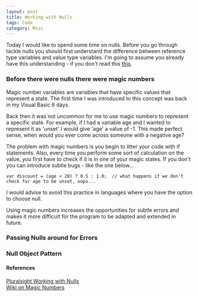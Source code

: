 ```yaml
---
layout: post
title: Working with Nulls
tags: Code 
category: Misc
---
```

Today I would like to spend some time on nulls. Before you go through tackle nulls you should first understand the difference between reference type variables and value type variables. I'm going to assume you already have this understanding - if you don't read this [this](http://stackoverflow.com/questions/5057267/what-is-the-difference-between-a-reference-type-and-value-type-in-c).  

### Before there were nulls there were magic numbers

Magic number variables are variables that have specific values that represent a state. The first time I was introduced to this concept was back in my Visual Basic 6 days. 

Back then it was not uncommon for me to use magic numbers to represent a specific state. For example, if I had a variable age and I wanted to represent it as 'unset' I would give 'age' a value of -1. This made perfect sense, when would you ever come across someone with a negative age?

The problem with magic numbers is you begin to litter your code with if statements. Also, every time you perform some sort of calculation on the value, you first have to check if it is in one of your magic states. If you don't you can introduce subtle bugs - like the one below...

~~~
var discount = (age < 20) ? 0.5 : 1.0;  // what happens if we don't check for age to be unset, oops...
~~~

I would advise to avoid this practice in languages where you have the option to choose null.

Using magic numbers increases the opportunities for subtle errors and makes it more difficult for the program to be adapted and extended in future.


### Passing Nulls around for Errors

### Null Object Pattern

#### References

[Pluralsight Working with Nulls](https://app.pluralsight.com/library/courses/csharp-nulls-working)  
[Wiki on Magic Numbers](https://en.wikipedia.org/wiki/Magic_number_(programming)#Unnamed_numerical_constants)  
